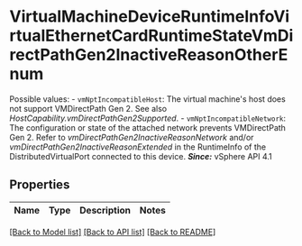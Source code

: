 # VirtualMachineDeviceRuntimeInfoVirtualEthernetCardRuntimeStateVmDirectPathGen2InactiveReasonOtherEnum

Possible values: - `vmNptIncompatibleHost`: The virtual machine's host does not support VMDirectPath Gen 2.      See also *HostCapability.vmDirectPathGen2Supported*. - `vmNptIncompatibleNetwork`: The configuration or state of the attached network prevents   VMDirectPath Gen 2.      Refer to   *vmDirectPathGen2InactiveReasonNetwork*   and/or   *vmDirectPathGen2InactiveReasonExtended*   in the RuntimeInfo of the DistributedVirtualPort connected to this   device.  ***Since:*** vSphere API 4.1 

## Properties
Name | Type | Description | Notes
------------ | ------------- | ------------- | -------------

[[Back to Model list]](../README.md#documentation-for-models) [[Back to API list]](../README.md#documentation-for-api-endpoints) [[Back to README]](../README.md)


